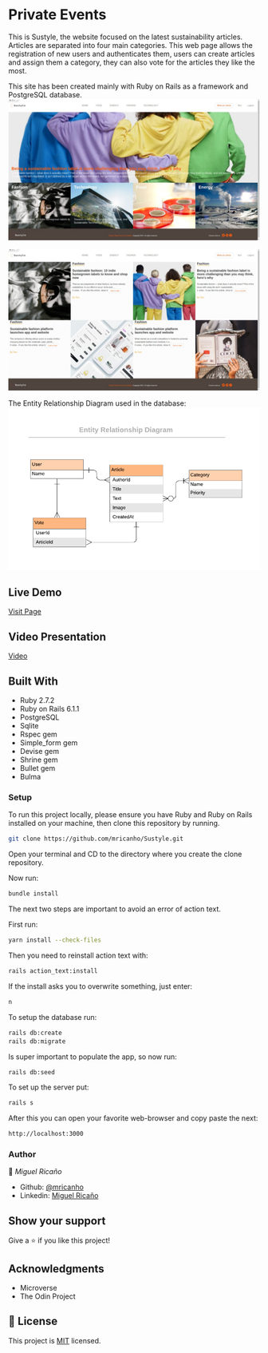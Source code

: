 # Private Events

This is Sustyle, the website focused on the latest sustainability articles. Articles are separated into four main categories. This web page allows the registration of new users and authenticates them, users can create articles and assign them a category, they can also vote for the articles they like the most.

This site has been created mainly with Ruby on Rails as a framework and PostgreSQL database.
![screenshot](./app/assets/images/code.jpeg)

![screenshot](./app/assets/images/code2.jpeg)

The Entity Relationship Diagram used in the database:
![screenshot](./docs/ERD__articles.png)
## Live Demo

<a href="https://sustyle.herokuapp.com/">Visit Page</a>

## Video Presentation

<a href="https://www.loom.com/share/19db9ed1023545daa7868b08bbbc96d4">Video</a>

## Built With

- Ruby 2.7.2
- Ruby on Rails 6.1.1
- PostgreSQL
- Sqlite
- Rspec gem
- Simple_form gem
- Devise gem
- Shrine gem
- Bullet gem
- Bulma 

### Setup

To run this project locally, please ensure you have Ruby and Ruby on Rails installed on your machine, then clone this repository by running.

```bash
git clone https://github.com/mricanho/Sustyle.git
```
Open your terminal and CD to the directory where you create the clone repository.

Now run:

```bash
bundle install
```
The next two steps are important to avoid an error of action text. 

First run:

```bash
yarn install --check-files
```
Then you need to reinstall action text with:

```bash
rails action_text:install 
```
If the install asks you to overwrite something, just enter:

```bash
n
```
To setup the database run:

```bash
rails db:create
rails db:migrate
```
Is super important to populate the app, so now run:
```bash
rails db:seed
```
To set up the server put:
```bash
rails s
```
After this you can open your favorite web-browser and copy paste the next:

```bash
http://localhost:3000
```
### Author

👤 *Miguel Ricaño*

- Github: [@mricanho](https://github.com/mricanho)
- Linkedin: [Miguel Ricaño](https://www.linkedin.com/in/mricanho/)

## Show your support

Give a ⭐️ if you like this project!

## Acknowledgments

- Microverse
- The Odin Project

## 📝 License

This project is [MIT](LICENSE) licensed.